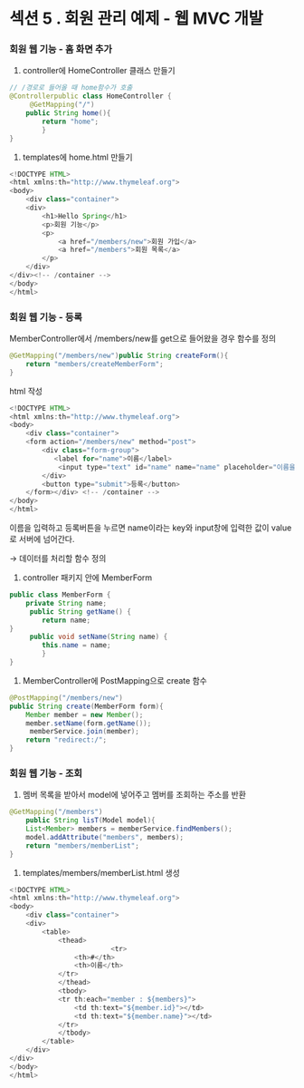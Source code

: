 # 섹션 5 . 회원 관리 예제 - 웹 MVC 개발

### 회원 웹 기능 - 홈 화면 추가

1.  controller에 HomeController 클래스 만들기

```java
// /경로로 들어올 때 home함수가 호출
@Controllerpublic class HomeController {
     @GetMapping("/")
    public String home(){
        return "home";    
		}
}
```

1. templates에 home.html 만들기

```java
<!DOCTYPE HTML>
<html xmlns:th="http://www.thymeleaf.org">
<body>
	<div class="container">
    <div>
        <h1>Hello Spring</h1>
        <p>회원 기능</p>
        <p>
            <a href="/members/new">회원 가입</a>
            <a href="/members">회원 목록</a>
        </p>
    </div>
</div><!-- /container -->
</body>
</html>
```

### 회원 웹 기능 - 등록

MemberController에서 /members/new를 get으로 들어왔을 경우 함수를 정의

```java
@GetMapping("/members/new")public String createForm(){
    return "members/createMemberForm";
}
```

html 작성

```java
<!DOCTYPE HTML>
<html xmlns:th="http://www.thymeleaf.org">
<body>
	<div class="container">
    <form action="/members/new" method="post">
        <div class="form-group"> 
           <label for="name">이름</label>
            <input type="text" id="name" name="name" placeholder="이름을 입력하세요">
        </div>
        <button type="submit">등록</button>
    </form></div> <!-- /container -->
</body>
</html>

```

이름을 입력하고 등록버튼을 누르면 name이라는 key와 input창에 입력한 값이 value로 서버에 넘어간다.

→ 데이터를 처리할 함수 정의

1. controller 패키지 안에 MemberForm

```java
public class MemberForm {
    private String name;
     public String getName() {
        return name;    
}
     public void setName(String name) {
        this.name = name;    
		}
}

```

1. MemberController에 PostMapping으로 create 함수

```java
@PostMapping("/members/new")
public String create(MemberForm form){
    Member member = new Member();
    member.setName(form.getName());
     memberService.join(member);     
	return "redirect:/";
}

```

### 회원 웹 기능 - 조회

1. 멤버 목록을 받아서 model에 넣어주고 멤버를 조회하는 주소를 반환

```java
@GetMapping("/members")
    public String lisT(Model model){
    List<Member> members = memberService.findMembers();
    model.addAttribute("members", members);
    return "members/memberList";
}
```

1. templates/members/memberList.html 생성

```java
<!DOCTYPE HTML>
<html xmlns:th="http://www.thymeleaf.org">
<body>
	<div class="container">
    <div>
        <table>
            <thead>
						 <tr>
                <th>#</th>
                <th>이름</th>
            </tr>
            </thead>
            <tbody>
            <tr th:each="member : ${members}">
                <td th:text="${member.id}"></td>
                <td th:text="${member.name}"></td>
            </tr>
            </tbody>
        </table>
    </div>
</div>
</body>
</html>

```

